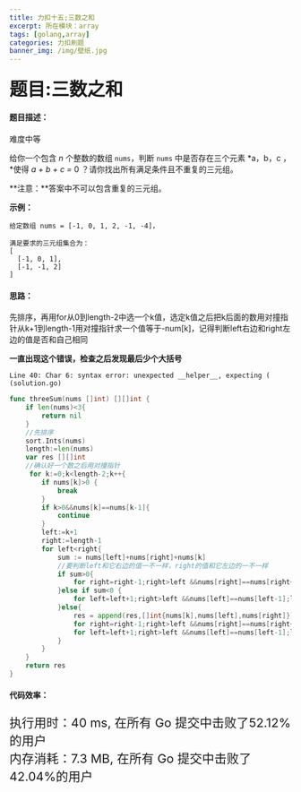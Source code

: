 ```yaml
---
title: 力扣十五;三数之和
excerpt: 所在模块：array
tags: [golang,array]
categories: 力扣刷题
banner_img: /img/壁纸.jpg
---
```


#### <font size=6px>题目:三数之和</font>

#### 题目描述：

难度中等

给你一个包含 *n* 个整数的数组 `nums`，判断 `nums` 中是否存在三个元素 *a，b，c ，*使得 *a + b + c =* 0 ？请你找出所有满足条件且不重复的三元组。

**注意：**答案中不可以包含重复的三元组。

 

**示例：**

```
给定数组 nums = [-1, 0, 1, 2, -1, -4]，

满足要求的三元组集合为：
[
  [-1, 0, 1],
  [-1, -1, 2]
]
```

#### 思路：

​    先排序，再用for从0到length-2中选一个k值，选定k值之后把k后面的数用对撞指针从k+1到length-1用对撞指针求一个值等于-num[k]，记得判断left右边和right左边的值是否和自己相同

**一直出现这个错误，检查之后发现最后少个大括号**

``Line 40: Char 6: syntax error: unexpected __helper__, expecting ( (solution.go)``

```go
func threeSum(nums []int) [][]int {
    if len(nums)<3{
        return nil
    }
    //先排序
    sort.Ints(nums)
    length:=len(nums)
    var res [][]int
    //确认好一个数之后用对撞指针
     for k:=0;k<length-2;k++{
        if nums[k]>0 {
            break
        }
        if k>0&&nums[k]==nums[k-1]{
            continue
        }
        left:=k+1
        right:=length-1
        for left<right{
            sum := nums[left]+nums[right]+nums[k]
            //要判断left和它右边的值一不一样，right的值和它左边的一不一样
            if sum>0{
                for right=right-1;right>left &&nums[right]==nums[right+1];right-- {}
            }else if sum<0 {
                for left=left+1;right>left &&nums[left]==nums[left-1];left++ {}
            }else{
                res = append(res,[]int{nums[k],nums[left],nums[right]})
                for right=right-1;right>left &&nums[right]==nums[right+1];right-- {}
                for left=left+1;right>left &&nums[left]==nums[left-1];left++ {}         
            }
        }
    }
    return res
}
```

#### 代码效率：

<p class="note note-primary"; style="font-size:22px">
   执行用时：40 ms, 在所有 Go 提交中击败了52.12%的用户<br>
   内存消耗：7.3 MB, 在所有 Go 提交中击败了42.04%的用户
</p>






